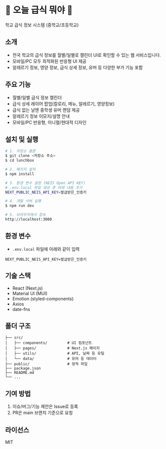 # 🏫 오늘 급식 뭐야 🍱

학교 급식 정보 시스템 (중학교/초등학교)

## 소개
- 전국 학교의 급식 정보를 월별/일별로 캘린더 UI로 확인할 수 있는 웹 서비스입니다.
- 모바일/PC 모두 최적화된 반응형 UI 제공
- 알레르기 정보, 영양 정보, 급식 상세 정보, 유머 등 다양한 부가 기능 포함

## 주요 기능
- 월별/일별 급식 정보 캘린더
- 급식 상세 레이어 팝업(칼로리, 메뉴, 알레르기, 영양정보)
- 급식 없는 날엔 중학생 유머 랜덤 제공
- 알레르기 정보 이모지/설명 안내
- 모바일/PC 반응형, 미니멀/현대적 디자인

## 설치 및 실행
```bash
# 1. 저장소 클론
$ git clone <저장소 주소>
$ cd lunchbox

# 2. 패키지 설치
$ npm install

# 3. 환경 변수 설정 (NEIS Open API KEY)
# .env.local 파일 생성 후 아래 내용 추가
NEXT_PUBLIC_NEIS_API_KEY=발급받은_인증키

# 4. 개발 서버 실행
$ npm run dev

# 5. 브라우저에서 접속
http://localhost:3000
```

## 환경 변수
- `.env.local` 파일에 아래와 같이 입력
```
NEXT_PUBLIC_NEIS_API_KEY=발급받은_인증키
```

## 기술 스택
- React (Next.js)
- Material UI (MUI)
- Emotion (styled-components)
- Axios
- date-fns

## 폴더 구조
```
├── src/
│   ├── components/         # UI 컴포넌트
│   ├── pages/              # Next.js 페이지
│   ├── utils/              # API, 날짜 등 유틸
│   └── data/               # 유머 등 데이터
├── public/                 # 정적 파일
├── package.json
├── README.md
└── ...
```

## 기여 방법
1. 이슈/버그/기능 제안은 Issue로 등록
2. PR은 main 브랜치 기준으로 요청

## 라이선스
MIT 